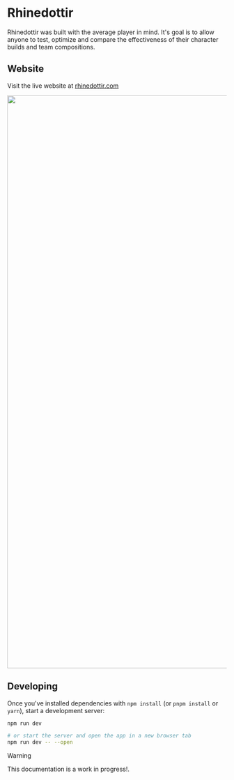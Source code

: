 # Rhinedottir

Rhinedottir was built with the average player in mind. It's goal is to allow anyone to test, optimize and compare the effectiveness of their character builds and team compositions.

## Website

Visit the live website at [rhinedottir.com](https://docuowl.github.io/demo/)

<center><img width="1316" alt="Docuowl Screenshot" src="https://i.imgur.com/TohAv1g.png"></center>

## Developing

Once you've installed dependencies with `npm install` (or `pnpm install` or `yarn`), start a development server:

```bash
npm run dev

# or start the server and open the app in a new browser tab
npm run dev -- --open
```

> [!WARNING]  
> This documentation is a work in progress!.

